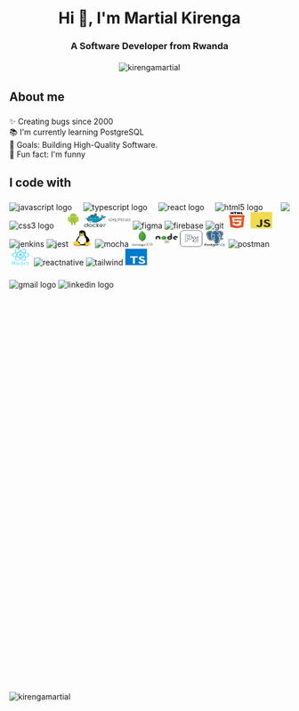 <h1 align="center">Hi 👋, I'm Martial Kirenga</h1>
<h3 align="center">A Software Developer from Rwanda</h3>

###

<div align="center">
<img align="center" src="https://github-readme-stats.vercel.app/api?username=kirengamartial&show_icons=true&locale=en&theme=dracula" alt="kirengamartial" style="width: 320px; height: 150px; margin-top: -10px;" />
</div>


###

<h2 align="left">About me</h2>

###

<p align="left">✨ Creating bugs since 2000<br>📚 I'm currently learning PostgreSQL<br>🎯 Goals: Building High-Quality Software.<br>🎲 Fun fact: I'm funny</p>

###

<h2 align="left">I code with</h2>

###

<img align="right" height="150" src="https://encrypted-tbn0.gstatic.com/images?q=tbn:ANd9GcSZH7FZAjAXRMT5qND0A3IEnIAIYP4GwvvEz82tAHlPQQ&s"  />

###

<div align="left">
  <img src="https://cdn.jsdelivr.net/gh/devicons/devicon/icons/javascript/javascript-original.svg" height="30" alt="javascript logo"  />
  <img width="12" />
  <img src="https://cdn.jsdelivr.net/gh/devicons/devicon/icons/typescript/typescript-original.svg" height="30" alt="typescript logo"  />
  <img width="12" />
  <img src="https://cdn.jsdelivr.net/gh/devicons/devicon/icons/react/react-original.svg" height="30" alt="react logo"  />
  <img width="12" />
  <img src="https://cdn.jsdelivr.net/gh/devicons/devicon/icons/html5/html5-original.svg" height="30" alt="html5 logo"  />
  <img width="12" />
  <img src="https://cdn.jsdelivr.net/gh/devicons/devicon/icons/css3/css3-original.svg" height="30" alt="css3 logo"  />
  <img width="12" />
  <img src="https://raw.githubusercontent.com/devicons/devicon/master/icons/android/android-original-wordmark.svg" alt="android" height="30"/>
  <img src="https://raw.githubusercontent.com/devicons/devicon/master/icons/docker/docker-original-wordmark.svg" alt="docker" width="40" height="30"/>
  <img src="https://raw.githubusercontent.com/devicons/devicon/master/icons/express/express-original-wordmark.svg" alt="express" width="40" height="30"/>
  <img src="https://www.vectorlogo.zone/logos/figma/figma-icon.svg" alt="figma" width="40" height="30"/>
  <img src="https://www.vectorlogo.zone/logos/firebase/firebase-icon.svg" alt="firebase" width="40" height="30"/> 
  <img src="https://www.vectorlogo.zone/logos/git-scm/git-scm-icon.svg" alt="git" width="40" height="30"/>
  <img src="https://raw.githubusercontent.com/devicons/devicon/master/icons/html5/html5-original-wordmark.svg" alt="html5" width="40" height="30"/>
  <img src="https://raw.githubusercontent.com/devicons/devicon/master/icons/javascript/javascript-original.svg" alt="javascript" width="40" height="30"/>
  <img src="https://www.vectorlogo.zone/logos/jenkins/jenkins-icon.svg" alt="jenkins" width="40" height="30"/>
  <img src="https://www.vectorlogo.zone/logos/jestjsio/jestjsio-icon.svg" alt="jest" width="40" height="30"/>
  <img src="https://raw.githubusercontent.com/devicons/devicon/master/icons/linux/linux-original.svg" alt="linux" width="40" height="30"/>
  <img src="https://www.vectorlogo.zone/logos/mochajs/mochajs-icon.svg" alt="mocha" width="40" height="30"/>
  <img src="https://raw.githubusercontent.com/devicons/devicon/master/icons/mongodb/mongodb-original-wordmark.svg" alt="mongodb" width="40" height="30"/>
  <img src="https://raw.githubusercontent.com/devicons/devicon/master/icons/nodejs/nodejs-original-wordmark.svg" alt="nodejs" width="40" height="30"/>
  <img src="https://raw.githubusercontent.com/devicons/devicon/master/icons/photoshop/photoshop-line.svg" alt="photoshop" width="40" height="30"/>
  <img src="https://raw.githubusercontent.com/devicons/devicon/master/icons/postgresql/postgresql-original-wordmark.svg" alt="postgresql" width="40" height="30"/> 
  <img src="https://www.vectorlogo.zone/logos/getpostman/getpostman-icon.svg" alt="postman" width="40" height="30"/>
  <img src="https://raw.githubusercontent.com/devicons/devicon/master/icons/react/react-original-wordmark.svg" alt="react" width="40" height="30"/>
  <img src="https://reactnative.dev/img/header_logo.svg" alt="reactnative" width="40" height="30"/>
  <img src="https://www.vectorlogo.zone/logos/tailwindcss/tailwindcss-icon.svg" alt="tailwind" width="40" height="30"/>
  <img src="https://raw.githubusercontent.com/devicons/devicon/master/icons/typescript/typescript-original.svg" alt="typescript" width="40" height="30"/>
   
  
  
</div>

###

<div align="left">
  <img src="https://img.shields.io/static/v1?message=Gmail&logo=gmail&label=&color=D14836&logoColor=white&labelColor=&style=for-the-badge" height="35" alt="gmail logo"  />
  <img src="https://img.shields.io/static/v1?message=LinkedIn&logo=linkedin&label=&color=0077B5&logoColor=white&labelColor=&style=for-the-badge" height="35" alt="linkedin logo"  />
</div>

###

  <img align="left" src="https://github-readme-stats.vercel.app/api/top-langs?username=kirengamartial&show_icons=true&locale=en&layout=compact&theme=dracula" alt="kirengamartial" style="margin-right: -700px; height: 135px; margin-top: 700px;" />

###
